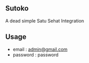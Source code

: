 ## Sutoko

A dead simple Satu Sehat Integration

## Usage

- email : admin@gmail.com
- password : password